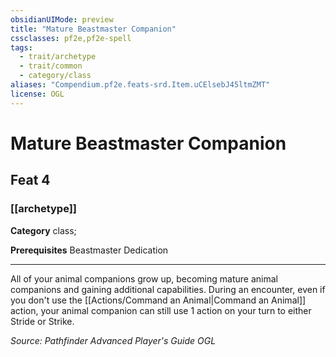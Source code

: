```yaml
---
obsidianUIMode: preview
title: "Mature Beastmaster Companion"
cssclasses: pf2e,pf2e-spell
tags:
  - trait/archetype
  - trait/common
  - category/class
aliases: "Compendium.pf2e.feats-srd.Item.uCElsebJ45ltmZMT"
license: OGL
---
```

# Mature Beastmaster Companion
## Feat 4
### [[archetype]]

**Category** class; 



**Prerequisites** Beastmaster Dedication
* * *
All of your animal companions grow up, becoming mature animal companions and gaining additional capabilities. During an encounter, even if you don't use the [[Actions/Command an Animal|Command an Animal]] action, your animal companion can still use 1 action on your turn to either Stride or Strike.

*Source: Pathfinder Advanced Player's Guide*
*OGL*